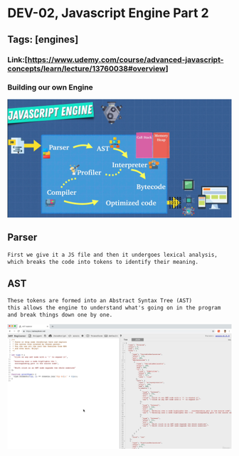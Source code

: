 # DEV-02, Javascript Engine Part 2

## Tags: [engines]

### Link:[<https://www.udemy.com/course/advanced-javascript-concepts/learn/lecture/13760038#overview>]

### Building our own Engine

![](../images/DEV-02/DEV-02-A1.png)

## Parser

    First we give it a JS file and then it undergoes lexical analysis, 
    which breaks the code into tokens to identify their meaning.

## AST

    These tokens are formed into an Abstract Syntax Tree (AST)
    this allows the engine to understand what's going on in the program and break things down one by one.

![](../images/DEV-02/DEV-02-A2.png)